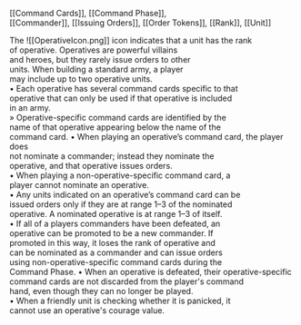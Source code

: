 [[Command Cards]], [[Command Phase]],  
[[Commander]], [[Issuing Orders]], [[Order Tokens]], [[Rank]], [[Unit]]

The ![[OperativeIcon.png]] icon indicates that a unit has the rank  
of operative. Operatives are powerful villains  
and heroes, but they rarely issue orders to other  
units. When building a standard army, a player  
may include up to two operative units.  
• Each operative has several command cards specific to that  
operative that can only be used if that operative is included  
in an army.  
» Operative-specific command cards are identified by the  
name of that operative appearing below the name of the  
command card.
• When playing an operative’s command card, the player does  
not nominate a commander; instead they nominate the  
operative, and that operative issues orders.  
• When playing a non-operative-specific command card, a  
player cannot nominate an operative.  
• Any units indicated on an operative’s command card can be  
issued orders only if they are at range 1–3 of the nominated  
operative. A nominated operative is at range 1–3 of itself.  
• If all of a players commanders have been defeated, an  
operative can be promoted to be a new commander. If  
promoted in this way, it loses the rank of operative and  
can be nominated as a commander and can issue orders  
using non-operative-specific command cards during the  
Command Phase.
• When an operative is defeated, their operative-specific  
command cards are not discarded from the player's command  
hand, even though they can no longer be played.  
• When a friendly unit is checking whether it is panicked, it  
cannot use an operative's courage value.
